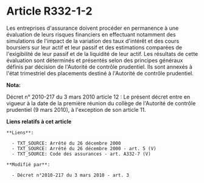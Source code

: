 # Article R332-1-2

Les entreprises d'assurance doivent procéder en permanence à une évaluation de leurs risques financiers en effectuant
notamment des simulations de l'impact de la variation des taux d'intérêt et des cours boursiers sur leur actif et leur passif
et des estimations comparées de l'exigibilité de leur passif et de la liquidité de leur actif. Les résultats de cette
évaluation sont déterminés et présentés selon des principes généraux définis par décision de l'Autorité de contrôle
prudentiel. Ils sont annexés à l'état trimestriel des placements destiné à l'Autorité de contrôle prudentiel.

**Nota:**

Décret n° 2010-217 du 3 mars 2010 article 12 : Le présent décret entre en vigueur à la date de la première réunion du collège
de l'Autorité de contrôle prudentiel (9 mars 2010), à l'exception de son article 11.

**Liens relatifs à cet article**

	**Liens**:

	  - TXT_SOURCE: Arrêté du 26 décembre 2000
	  - TXT_SOURCE: Arrêté du 26 décembre 2000 - art. 5 (V)
	  - TXT_SOURCE: Code des assurances - art. A332-7 (V)

	**Modifié par**:

	  - Décret n°2010-217 du 3 mars 2010 - art. 3
